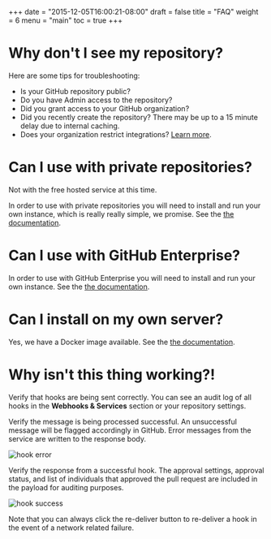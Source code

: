 +++
date = "2015-12-05T16:00:21-08:00"
draft = false
title = "FAQ"
weight = 6
menu = "main"
toc = true
+++

# Why don't I see my repository?

Here are some tips for troubleshooting:

* Is your GitHub repository public?
* Do you have Admin access to the repository?
* Did you grant access to your GitHub organization?
* Did you recently create the repository? There may be up to a 15 minute delay due to internal caching.
* Does your organization restrict integrations? [Learn more](https://github.com/blog/1941-organization-approved-applications).

# Can I use with private repositories?

Not with the free hosted service at this time.

In order to use with private repositories you will need to install and run your
own instance, which is really really simple, we promise. See the [the documentation](../install).

# Can I use with GitHub Enterprise?

In order to use with GitHub Enterprise you will need to install and run your
own instance. See the [the documentation](../install).

# Can I install on my own server?

Yes, we have a Docker image available. See the [the documentation](../install).

# Why isn't this thing working?!

Verify that hooks are being sent correctly. You can see an audit log of
all hooks in the **Webhooks & Services** section or your repository settings.

Verify the message is being processed successful. An unsuccessful message
will be flagged accordingly in GitHub. Error messages from the service are written
to the response body.

![hook error](/docs/images/hook_error.png)

Verify the response from a successful hook. The approval settings, approval status,
and list of individuals that approved the pull request are included in the payload
for auditing purposes.

![hook success](/docs/images/hook_success.png)

Note that you can always click the re-deliver button to re-deliver a hook in
the event of a network related failure.
